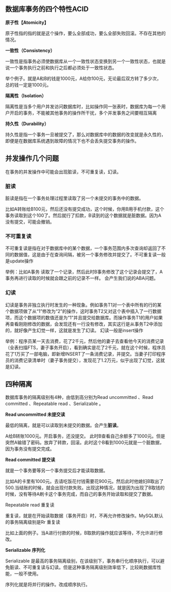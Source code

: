 ## 数据库事务的四个特性**ACID**

**原子性【Atomicity】**

原子性指的指的就是这个操作，要么全部成功，要么全部失败回滚。不存在其他的情况。

**一致性（Consistency）**

一致性是指事务必须使数据库从一个一致性状态变换到另一个一致性状态，也就是说一个事务执行之前和执行之后都必须处于一致性状态。

举个例子。就是A和B的钱是1000元，A给你100元，无论最后双方转了多少次，总的钱一定是1000元。

**隔离性（Isolation）**

隔离性是当多个用户并发访问数据库时，比如操作同一张表时，数据库为每一个用户开启的事务，不能被其他事务的操作所干扰，多个并发事务之间要相互隔离

**持久性（Durability）**

持久性是指一个事务一旦被提交了，那么对数据库中的数据的改变就是永久性的，即便是在数据库系统遇到故障的情况下也不会丢失提交事务的操作。

## 并发操作几个问题

在事务的并发操作中可能会出现脏读，不可重复读，幻读。

### **脏读**

脏读是指在一个事务处理过程里读取了另一个未提交的事务中的数据。

比如A转账给B100元，然后还没有提交成功，这个时候，你用B用手机付款，这个事务读取到这个100了。然后就行了扣款，B读到的这个数据就是脏数据。因为A没有提交，可能会撤销。

### 不可重复读

不可重复读是指在对于数据库中的某个数据，一个事务范围内多次查询却返回了不同的数据值，这是由于在查询间隔，被另一个事务修改并提交了。不可重复读一般是update操作

举例：比如A事务 读取了一个记录，然后此时B事务修改了这个记录会提交了，A事务再进行读取的时候就会跟之前的记录不一样。 会产生我们说的ABA问题。

### 幻读

幻读是事务非独立执行时发生的一种现象。例如事务T1对一个表中所有的行的某个数据项做了从“1”修改为“2”的操作，这时事务T2又对这个表中插入了一行数据项，而这个数据项的数值还是为“1”并且提交给数据库。而操作事务T1的用户如果再查看刚刚修改的数据，会发现还有一行没有修改，其实这行是从事务T2中添加的，就好像产生幻觉一样，这就是发生了幻读。 幻读一般是insert操作

举例：程序员某一天去消费，花了2千元，然后他的妻子去查看他今天的消费记录（全表扫描FTS，妻子事务开启），看到确实是花了2千元，就在这个时候，程序员花了1万买了一部电脑，即新增INSERT了一条消费记录，并提交。当妻子打印程序员的消费记录清单时（妻子事务提交），发现花了1.2万元，似乎出现了幻觉，这就是幻读。

## 四种隔离

数据库事务的隔离级别有4种，由低到高分别为Read uncommitted 、Read committed 、Repeatable read 、Serializable 。

**Read uncommitted 未提交读**

最低的隔离，就是可以读取到未提交的数据。会产生**脏读**。

A给B转账1000元。开启事务，还没提交。 此时B查看自己余额多了1000元。但是突然A输错了密码。放弃了转款，回滚。此时这个B看到1000元就是一个脏数据，因为事务没有提交完成。

**Read committed 提交读**

就是一个事务要等另一个事务提交后才能读取数据。

比如A的卡里有1000元。去请吃饭花付钱需要花900元。然后此时他媳妇B取出了500.当结账的时候，就会出现付款失败。出现这种情况，就是因为出现了B取钱的时候，没有等待A刷卡这个事务完成，而自己的事务开始读取和提交了数据。

Repeatable read 重复读 

重复读，就是在开始读取数据（事务开启）时，不再允许修改操作。MySQL默认的事务隔离级别是Rr 重复读

比如上面的例子。当A进行付款的时候，B取款的操作就应该等待，不允许进行修改。

**Serializable 序列化**

Serializable 是最高的事务隔离级别，在该级别下，事务串行化顺序执行，可以避免脏读、不可重复读与幻读。但是这种事务隔离级别效率低下，比较耗数据库性能，一般不使用。

序列化就是将并行的操作。改成顺序执行。
